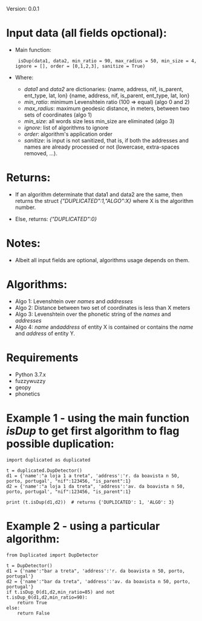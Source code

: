 

Version: 0.0.1

# Input data (all fields opctional):

* Main function:

       isDup(data1, data2, min_ratio = 90, max_radius = 50, min_size = 4, ignore = [], order = [0,1,2,3], sanitize = True)

* Where:
	*  *data1* and *data2* are dictionaries:
			 {name, address, nif, is_parent, ent_type, lat, lon}
			 {name, address, nif, is_parent, ent_type, lat, lon}
	*	*min_ratio*: minimum Levenshtein ratio (100 => equal) (algo 0 and 2)
	*	*max_radius*: maximum geodesic distance, in meters, between two sets of coordinates (algo 1)
	*	*min_size*: all words size less min_size are eliminated (algo 3)
	*	*ignore*: list of algorithms to ignore
	*	*order*: algorithm's application order
	*   *sanitize*: is input is not sanitized, that is, if both the addresses and names are already processed or not (lowercase, extra-spaces removed, ...). 


# Returns:

* If an algorithm determinate that data1 and data2 are the same, then returns the struct *{"DUPLICATED":1,"ALGO":X}*
	where X is the algorithm number.
	
* Else, returns: *{"DUPLICATED":0}*

# Notes:
* Albeit all input fields are optional, algorithms usage depends on them.

# Algorithms:

* Algo 1: Levenshtein over *names* and *addresses*
* Algo 2: Distance between two set of coordinates is less than X meters
* Algo 3: Levenshtein over the phonetic string of the *names* and *addresses*
* Algo 4: *name* and*address* of entity X is contained or contains the *name* and *address* of entity Y.


# Requirements
* Python 3.7.x
* fuzzywuzzy
* geopy
* phonetics


# Example 1 - using the main function *isDup* to get first algorithm to flag possible duplication:


    import duplicated as duplicated
    	
    t = duplicated.DupDetector()
    d1 = {'name':"a loja 1 a treta", 'address':'r. da boavista n 50, porto, portugal', "nif":123456, "is_parent":1}
    d2 = {'name':"a loja 1 da treta", 'address':'av. da boavista n 50, porto, portugal', "nif":123456, "is_parent":1}
    
    print (t.isDup(d1,d2))	# returns {'DUPLICATED': 1, 'ALGO': 3}


# Example 2 - using a particular algorithm:


    from Duplicated import DupDetector
    	
	t = DupDetector()
	d1 = {'name':"bar a treta", 'address':'r. da boavista n 50, porto, portugal'}
	d2 = {'name':"bar da treta", 'address':'av. da boavista n 50, porto, portugal'}
	if t.isDup_0(d1,d2,min_ratio=85) and not t.isDup_0(d1,d2,min_ratio=90):
		return True
	else:
		return False
